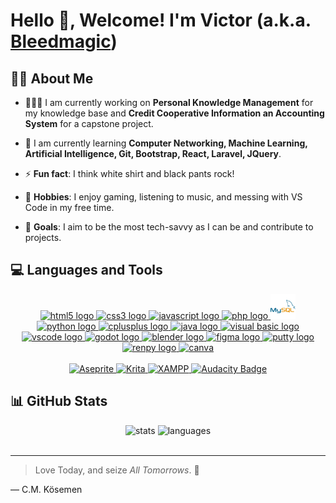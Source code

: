 # Hello 👋, Welcome! I'm Victor (a.k.a. [Bleedmagic][steam])

## 👨‍💻 About Me

- 👨🏻‍💻 I am currently working on **Personal Knowledge Management** for my knowledge base and **Credit Cooperative Information an Accounting System** for a capstone project.

- 🌱 I am currently learning **Computer Networking, Machine Learning, Artificial Intelligence, Git, Bootstrap, React, Laravel, JQuery**.

- ⚡ **Fun fact**: I think white shirt and black pants rock!

- 🎲 **Hobbies**: I enjoy gaming, listening to music, and messing with VS Code in my free time.

- 🎯 **Goals**: I aim to be the most tech-savvy as I can be and contribute to projects.

## 💻 Languages and Tools

<div align="center">
  <a href="https://developer.mozilla.org/en-US/docs/Web/HTML">
    <img src="https://cdn.jsdelivr.net/gh/devicons/devicon/icons/html5/html5-original.svg" height="40" alt="html5 logo" />
  </a>
  <a href="https://developer.mozilla.org/en-US/docs/Web/CSS">
    <img src="https://cdn.jsdelivr.net/gh/devicons/devicon/icons/css3/css3-original.svg" height="40" alt="css3 logo" />
  </a>
  <a href="https://developer.mozilla.org/en-US/docs/Web/JavaScript">
    <img src="https://cdn.jsdelivr.net/gh/devicons/devicon/icons/javascript/javascript-original.svg" height="40" alt="javascript logo" />
  </a>
  <a href="https://www.php.net/docs.php">
    <img src="https://cdn.jsdelivr.net/gh/devicons/devicon/icons/php/php-original.svg" height="40" alt="php logo" />
  </a>
  <a href="https://dev.mysql.com/doc/">
    <img src="https://raw.githubusercontent.com/devicons/devicon/master/icons/mysql/mysql-original-wordmark.svg" height="40" alt="mysql logo" />
  </a>
  <a href="https://docs.python.org/3/">
    <img src="https://cdn.jsdelivr.net/gh/devicons/devicon/icons/python/python-original.svg" height="40" alt="python logo" />
  </a>
  <a href="https://en.cppreference.com/w/">
    <img src="https://cdn.jsdelivr.net/gh/devicons/devicon/icons/cplusplus/cplusplus-original.svg" height="40" alt="cplusplus logo" />
  </a>
  <a href="https://docs.oracle.com/javase/8/docs/api/">
    <img src="https://cdn.jsdelivr.net/gh/devicons/devicon/icons/java/java-original.svg" height="40" alt="java logo" />
  </a>
  <a href="https://docs.microsoft.com/en-us/dotnet/visual-basic/" target="_blank" rel="noreferrer">
    <img src="https://cdn.jsdelivr.net/gh/devicons/devicon/icons/visualbasic/visualbasic-plain.svg" height="40" alt="visual basic logo" />
  </a>

  <a href="https://code.visualstudio.com/">
    <img src="https://cdn.jsdelivr.net/gh/devicons/devicon/icons/vscode/vscode-original.svg" height="40" alt="vscode logo" />
  </a>
  <a href="https://godotengine.org/">
    <img src="https://cdn.jsdelivr.net/gh/devicons/devicon/icons/godot/godot-original.svg" height="40" alt="godot logo" />
  </a>
  <a href="https://www.blender.org/">
    <img src="https://cdn.jsdelivr.net/gh/devicons/devicon/icons/blender/blender-original.svg" height="40" alt="blender logo" />
  </a>
  <a href="https://www.figma.com/">
    <img src="https://cdn.jsdelivr.net/gh/devicons/devicon/icons/figma/figma-original.svg" height="40" alt="figma logo" />
  </a>
  <a href="https://www.chiark.greenend.org.uk/~sgtatham/putty/latest.html">
    <img src="https://cdn.jsdelivr.net/gh/devicons/devicon/icons/putty/putty-original.svg" height="40" alt="putty logo" />
  </a>
  <a href="https://www.renpy.org/">
    <img src="https://cdn.jsdelivr.net/gh/devicons/devicon/icons/renpy/renpy-original.svg" height="40" alt="renpy logo" />
  </a>
  <a href="https://www.canva.com/">
    <img src="https://cdn.jsdelivr.net/gh/devicons/devicon@latest/icons/canva/canva-original.svg" height="40" alt="canva"/>
  </a>
</div>

<br>

<div align="center">
<a href="https://www.aseprite.org/">
  <img src="https://img.shields.io/badge/Aseprite-FFFFFF?style=for-the-badge&logo=Aseprite&logoColor=" alt="Aseprite" />
</a>
<a href="https://krita.org/en/">
  <img src="https://img.shields.io/badge/Krita-203759?style=for-the-badge&logo=krita&logoColor=EEF37B" alt="Krita" />
</a>
<a href="https://www.apachefriends.org/index.html">
  <img src="https://img.shields.io/static/v1?style=for-the-badge&message=XAMPP&color=FB7A24&logo=XAMPP&logoColor=FFFFFF&label=" alt="XAMPP" />
</a>
<a href="https://www.audacityteam.org/">
  <img src="https://img.shields.io/badge/Audacity-0024da?style=for-the-badge&logo=Audacity" alt="Audacity Badge">
</a>
</div>

## 📊 GitHub Stats

<div align="center">
  <img src="https://github-readme-stats.vercel.app/api?username=bleedmagic&hide_title=false&hide_rank=false&show_icons=true&include_all_commits=true&count_private=true&disable_animations=false&theme=dracula&locale=en&hide_border=false" height="150" alt="stats"  />
  <img src="https://github-readme-stats.vercel.app/api/top-langs?username=bleedmagic&locale=en&hide_title=false&layout=compact&card_width=320&langs_count=5&theme=dracula&hide_border=false" height="150" alt="languages"  />
</div>

<div align="center">
<img src="https://github-profile-trophy.vercel.app/?username=Bleedmagic&theme=dracula&no-frame=false&no-bg=true&margin-w=4" alt=""></img>
</div>

---

> Love Today, and seize _All Tomorrows_. 🌟

— C.M. Kösemen

[steam]: https://steamcommunity.com/profiles/76561198444268546
